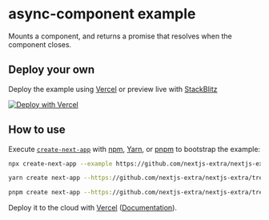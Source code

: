 # async-component example

Mounts a component, and returns a promise that resolves when the component closes.

## Deploy your own

Deploy the example using [Vercel](https://vercel.com?utm_source=github&utm_medium=readme&utm_campaign=next-extra.example) or preview live with [StackBlitz](https://stackblitz.com/github/nextjs-extra/nextjs-extra/tree/main/examples/async-component)

[![Deploy with Vercel](https://vercel.com/button)](https://vercel.com/new/git/external?repository-url=https://github.com/nextjs-extra/nextjs-extra/tree/main/examples/async-component&project-name=async-component&repository-name=async-component)

## How to use

Execute [`create-next-app`](https://github.com/vercel/next.js/tree/canary/packages/create-next-app) with [npm](https://docs.npmjs.com/cli/init), [Yarn](https://yarnpkg.com/lang/en/docs/cli/create/), or [pnpm](https://pnpm.io) to bootstrap the example:

```bash
npx create-next-app --example https://github.com/nextjs-extra/nextjs-extra/tree/main/examples/async-component async-component-app
```

```bash
yarn create next-app --https://github.com/nextjs-extra/nextjs-extra/tree/main/examples/async-component async-component-app
```

```bash
pnpm create next-app --https://github.com/nextjs-extra/nextjs-extra/tree/main/examples/async-component async-component-app
```

Deploy it to the cloud with [Vercel](https://vercel.com/new?utm_source=github&utm_medium=readme&utm_campaign=next-extra-example) ([Documentation](https://nextjs.org/docs/deployment)).
